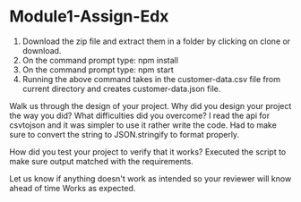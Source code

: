 # Module1-Assign-Edx

1. Download the zip file and extract them in a folder by clicking on clone or download.
2. On the command prompt type: npm install
3. On the command prompt type: npm start
4. Running the above command takes in the customer-data.csv file from current directory and creates customer-data.json file.


Walk us through the design of your project. Why did you design your project the way you did? What difficulties did you overcome?
I read the api for csvtojson and it was simpler to use it rather write the code. Had to make sure to convert the string to JSON.stringify to format properly.

How did you test your project to verify that it works?
Executed the script to make sure output matched with the requirements.

Let us know if anything doesn't work as intended so your reviewer will know ahead of time 
Works as expected.
